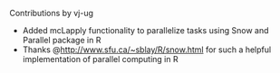 Contributions by vj-ug 

- Added mcLapply functionality to parallelize tasks using Snow and Parallel package in R
- Thanks @http://www.sfu.ca/~sblay/R/snow.html for such a helpful implementation of parallel computing in R



